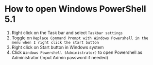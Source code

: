 
# How to open Windows PowerShell 5.1

1. Right click on the Task bar and select `Taskbar settings`
2. Toggle on `Replace Command Prompt with Windows Powershell
in the menu when I right click the start button`
3. Right click on Start button in Windows system
4. Click `Windows Powershell (Administrator)` to open
Powershell as Administrator (Input Admin password if needed)

